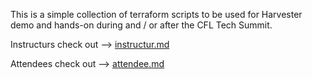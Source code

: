 This is a simple collection of terraform scripts to be used for Harvester demo and hands-on during and / or after the CFL Tech Summit.

Instructurs check out --> [instructur.md](instructur.md)

Attendees check out --> [attendee.md](attendee.md)
